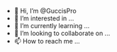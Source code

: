 - 👋 Hi, I’m @GuccisPro
- 👀 I’m interested in ...
- 🌱 I’m currently learning ...
- 💞️ I’m looking to collaborate on ...
- 📫 How to reach me ...

<!---
GuccisPro/GuccisPro is a ✨ special ✨ repository because its `README.md` (this file) appears on your GitHub profile.
You can click the Preview link to take a look at your changes.
--->
